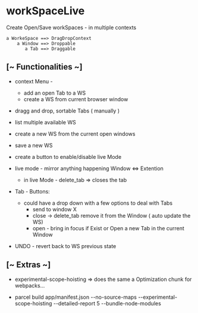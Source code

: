 # workSpaceLive

  Create Open/Save workSpaces - in multiple contexts

    a WorkeSpace ==> DragDropContext
        a Window ==> Droppable
           a Tab ==> Draggable

## [~ Functionalities ~]
  - context Menu - 
      + add an open Tab to a WS 
      + create a WS from current browser window
  - dragg and drop, sortable Tabs ( manually )
  - list multiple available WS
  - create a new WS from the current open windows
  - save a new WS 
  - create a button to enable/disable live Mode
  - live mode - mirror anything happening Window <=> Extention
      + in live Mode - delete_tab => closes the tab

  - Tab - Buttons:
      + could have a drop down with a few options to deal with Tabs
          - send to window X 
          - close -> delete_tab remove it from the Window ( auto update the WS)
          - open - bring in focus if Exist or Open a new Tab in the current Window

  - UNDO - revert back to WS previous state


## [~ Extras ~] 
 - experimental-scope-hoisting => does the same a Optimization chunk for webpacks...

- parcel build app/manifest.json --no-source-maps --experimental-scope-hoisting --detailed-report 5 --bundle-node-modules